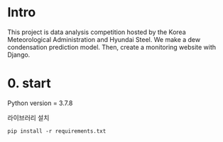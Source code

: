 # Intro
This project is data analysis competition hosted by the Korea Meteorological Administration and Hyundai Steel.
We make a dew condensation prediction model. Then, create a monitoring website with Django.

# 0. start
Python version = 3.7.8

라이브러리 설치

```
pip install -r requirements.txt
```
